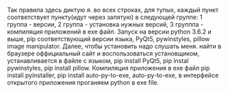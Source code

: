 Так правила здесь диктую я.
во всех строках, для тупых, каждый пункт соответствует пункту(идут через запятую) в следующей группе: 1 группа - версии, 2 группа - установка нужных версий, 3 групппа - компиляция приложений в exe файл.
Запуск на версии python 3.6.2 и выше, pip соответствующий версии языка, PyQt5, pywinstyles, pillow image manipulator.
Далее, чтобы установить надо слушать меня.
найти в браузере оффициальный сайт и воспользоваться установщиком, устанавливается в файле с языком, pip install PyQt5, pip instal pywinstyles, pip install pillow.
Компиляция приложения в exe файл
pip install pyinstaller, pip install auto-py-to-exe, auto-py-to-exe, в интерфейсе открытого приложения проганяем python в exe file.
